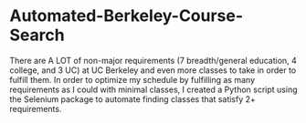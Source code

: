 # Automated-Berkeley-Course-Search
There are A LOT of non-major requirements (7 breadth/general education, 4 college, and 3 UC) at UC Berkeley and even more classes to take in order to fulfill them. In order to optimize my schedule by fulfilling as many requirements as I could with minimal classes, I created a Python script using the Selenium package to automate finding classes that satisfy 2+ requirements.
